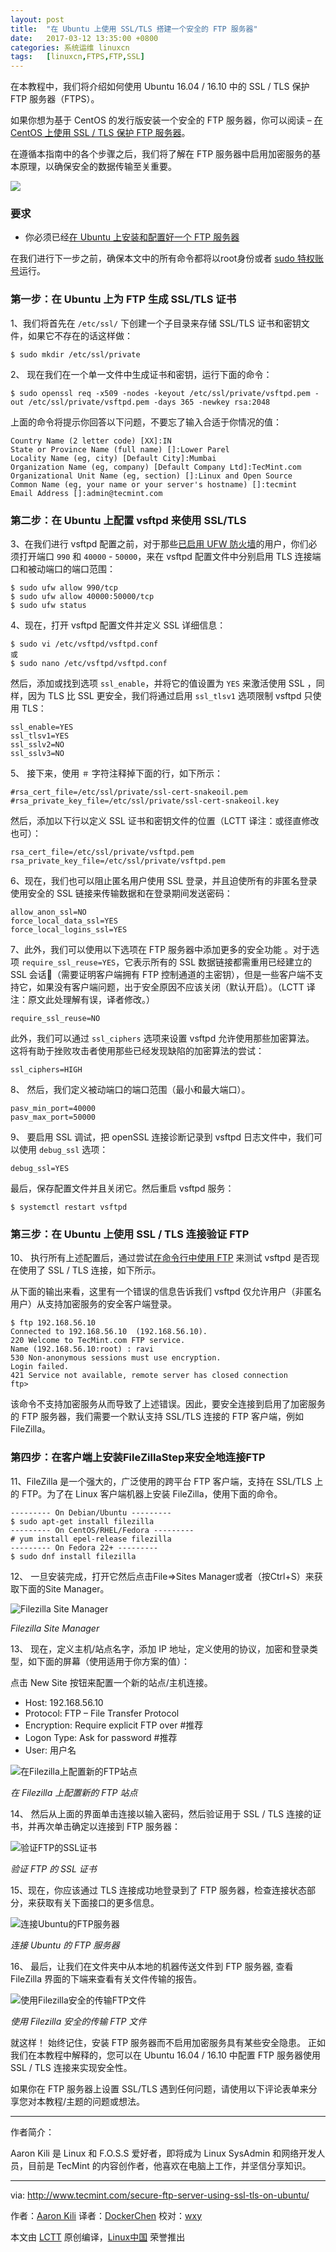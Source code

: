 ```yaml
---
layout: post
title:	"在 Ubuntu 上使用 SSL/TLS 搭建一个安全的 FTP 服务器"
date:	2017-03-12 13:35:00 +0800 
categories:	系统运维 linuxcn 
tags:	[linuxcn,FTPS,FTP,SSL]
---
```



在本教程中，我们将介绍如何使用 Ubuntu 16.04 / 16.10 中的 SSL / TLS 保护 FTP 服务器（FTPS）。


如果你想为基于 CentOS 的发行版安装一个安全的 FTP 服务器，你可以阅读 – [在 CentOS 上使用 SSL / TLS 保护 FTP 服务器](http://www.tecmint.com/axel-commandline-download-accelerator-for-linux/)。


在遵循本指南中的各个步骤之后，我们将了解在 FTP 服务器中启用加密服务的基本原理，以确保安全的数据传输至关重要。


![](/Asserts/Images/album/201703/12/104507p0fbu1w81fmed8io.jpg)


### 要求


* 你必须已经[在 Ubuntu 上安装和配置好一个 FTP 服务器](http://www.tecmint.com/install-ftp-server-in-ubuntu/)


在我们进行下一步之前，确保本文中的所有命令都将以root身份或者 [sudo 特权账号](http://www.tecmint.com/sudoers-configurations-for-setting-sudo-in-linux/)运行。


### 第一步：在 Ubuntu 上为 FTP 生成 SSL/TLS 证书


1、我们将首先在 `/etc/ssl/` 下创建一个子目录来存储 SSL/TLS 证书和密钥文件，如果它不存在的话这样做：



```
$ sudo mkdir /etc/ssl/private

```

2、 现在我们在一个单一文件中生成证书和密钥，运行下面的命令：



```
$ sudo openssl req -x509 -nodes -keyout /etc/ssl/private/vsftpd.pem -out /etc/ssl/private/vsftpd.pem -days 365 -newkey rsa:2048

```

上面的命令将提示你回答以下问题，不要忘了输入合适于你情况的值：



```
Country Name (2 letter code) [XX]:IN
State or Province Name (full name) []:Lower Parel
Locality Name (eg, city) [Default City]:Mumbai
Organization Name (eg, company) [Default Company Ltd]:TecMint.com
Organizational Unit Name (eg, section) []:Linux and Open Source
Common Name (eg, your name or your server's hostname) []:tecmint
Email Address []:admin@tecmint.com

```

### 第二步：在 Ubuntu 上配置 vsftpd 来使用 SSL/TLS


3、在我们进行 vsftpd 配置之前，对于那些[已启用 UFW 防火墙](/article-8087-1.html)的用户，你们必须打开端口 `990` 和 `40000` - `50000`，来在 vsftpd 配置文件中分别启用 TLS 连接端口和被动端口的端口范围：



```
$ sudo ufw allow 990/tcp
$ sudo ufw allow 40000:50000/tcp
$ sudo ufw status

```

4、现在，打开 vsftpd 配置文件并定义 SSL 详细信息：



```
$ sudo vi /etc/vsftpd/vsftpd.conf
或
$ sudo nano /etc/vsftpd/vsftpd.conf

```

然后，添加或找到选项 `ssl_enable`，并将它的值设置为 `YES` 来激活使用 SSL ，同样，因为 TLS 比 SSL 更安全，我们将通过启用 `ssl_tlsv1` 选项限制 vsftpd 只使用 TLS：



```
ssl_enable=YES
ssl_tlsv1=YES
ssl_sslv2=NO
ssl_sslv3=NO

```

5、 接下来，使用 `＃` 字符注释掉下面的行，如下所示：



```
#rsa_cert_file=/etc/ssl/private/ssl-cert-snakeoil.pem
#rsa_private_key_file=/etc/ssl/private/ssl-cert-snakeoil.key

```

然后，添加以下行以定义 SSL 证书和密钥文件的位置（LCTT 译注：或径直修改也可）：



```
rsa_cert_file=/etc/ssl/private/vsftpd.pem
rsa_private_key_file=/etc/ssl/private/vsftpd.pem

```

6、现在，我们也可以阻止匿名用户使用 SSL 登录，并且迫使所有的非匿名登录使用安全的 SSL 链接来传输数据和在登录期间发送密码：



```
allow_anon_ssl=NO
force_local_data_ssl=YES
force_local_logins_ssl=YES

```

7、此外，我们可以使用以下选项在 FTP 服务器中添加更多的安全功能 。对于选项 `require_ssl_reuse=YES`，它表示所有的 SSL 数据链接都需重用已经建立的 SSL 会话（需要证明客户端拥有 FTP 控制通道的主密钥），但是一些客户端不支持它，如果没有客户端问题，出于安全原因不应该关闭（默认开启）。（LCTT 译注：原文此处理解有误，译者修改。）



```
require_ssl_reuse=NO

```

此外，我们可以通过 `ssl_ciphers` 选项来设置 vsftpd 允许使用那些加密算法。 这将有助于挫败攻击者使用那些已经发现缺陷的加密算法的尝试：



```
ssl_ciphers=HIGH

```

8、 然后，我们定义被动端口的端口范围（最小和最大端口）。



```
pasv_min_port=40000
pasv_max_port=50000

```

9、 要启用 SSL 调试，把 openSSL 连接诊断记录到 vsftpd 日志文件中，我们可以使用 `debug_ssl` 选项：



```
debug_ssl=YES

```

最后，保存配置文件并且关闭它。然后重启 vsftpd 服务：



```
$ systemctl restart vsftpd

```

### 第三步：在 Ubuntu 上使用 SSL / TLS 连接验证 FTP


10、 执行所有上述配置后，通过尝试[在命令行中使用 FTP](http://www.tecmint.com/sftp-command-examples/) 来测试 vsftpd 是否现在使用了 SSL / TLS 连接，如下所示。


从下面的输出来看，这里有一个错误的信息告诉我们 vsftpd 仅允许用户（非匿名用户）从支持加密服务的安全客户端登录。



```
$ ftp 192.168.56.10
Connected to 192.168.56.10  (192.168.56.10).
220 Welcome to TecMint.com FTP service.
Name (192.168.56.10:root) : ravi
530 Non-anonymous sessions must use encryption.
Login failed.
421 Service not available, remote server has closed connection
ftp>

```

该命令不支持加密服务从而导致了上述错误。因此，要安全连接到启用了加密服务的 FTP 服务器，我们需要一个默认支持 SSL/TLS 连接的 FTP 客户端，例如 FileZilla。


### 第四步：在客户端上安装FileZillaStep来安全地连接FTP


11、FileZilla 是一个强大的，广泛使用的跨平台 FTP 客户端，支持在 SSL/TLS 上的 FTP。为了在 Linux 客户端机器上安装 FileZilla，使用下面的命令。



```
--------- On Debian/Ubuntu ---------
$ sudo apt-get install filezilla   
--------- On CentOS/RHEL/Fedora --------- 
# yum install epel-release filezilla
--------- On Fedora 22+ --------- 
$ sudo dnf install filezilla

```

12、 一旦安装完成，打开它然后点击File=>Sites Manager或者（按Ctrl+S）来获取下面的Site Manager。


![Filezilla Site Manager](/Asserts/Images/album/201703/12/104520xyzixqhlnzit3jyi.png)


*Filezilla Site Manager*


13、 现在，定义主机/站点名字，添加 IP 地址，定义使用的协议，加密和登录类型，如下面的屏幕（使用适用于你方案的值）：


点击 New Site 按钮来配置一个新的站点/主机连接。


* Host: 192.168.56.10
* Protocol: FTP – File Transfer Protocol
* Encryption: Require explicit FTP over #推荐
* Logon Type: Ask for password #推荐
* User: 用户名


![在Filezilla上配置新的FTP站点](/Asserts/Images/album/201703/12/104521l0qnn2c9envfnvsn.png)


*在 Filezilla 上配置新的 FTP 站点*


14、 然后从上面的界面单击连接以输入密码，然后验证用于 SSL / TLS 连接的证书，并再次单击确定以连接到 FTP 服务器：


![验证FTP的SSL证书](/Asserts/Images/album/201703/12/104522vpereboblhcloh0o.png)


*验证 FTP 的 SSL 证书*


15、现在，你应该通过 TLS 连接成功地登录到了 FTP 服务器，检查连接状态部分，来获取有关下面接口的更多信息。


![连接Ubuntu的FTP服务器](/Asserts/Images/album/201703/12/104523p4vercn6rv6lrbj7.png)


*连接 Ubuntu 的 FTP 服务器*


16、 最后，让我们在文件夹中从本地的机器传送文件到 FTP 服务器, 查看 FileZilla 界面的下端来查看有关文件传输的报告。


![使用Filezilla安全的传输FTP文件](/Asserts/Images/album/201703/12/104524blnz0orr55on1la2.png)


*使用 Filezilla 安全的传输 FTP 文件*


就这样！ 始终记住，安装 FTP 服务器而不启用加密服务具有某些安全隐患。 正如我们在本教程中解释的，您可以在 Ubuntu 16.04 / 16.10 中配置 FTP 服务器使用 SSL / TLS 连接来实现安全性。


如果你在 FTP 服务器上设置 SSL/TLS 遇到任何问题，请使用以下评论表单来分享您对本教程/主题的问题或想法。




---


作者简介：


Aaron Kili 是 Linux 和 F.O.S.S 爱好者，即将成为 Linux SysAdmin 和网络开发人员，目前是 TecMint 的内容创作者，他喜欢在电脑上工作，并坚信分享知识。




---


via: <http://www.tecmint.com/secure-ftp-server-using-ssl-tls-on-ubuntu/>


作者：[Aaron Kili](http://www.tecmint.com/author/aaronkili/) 译者：[DockerChen](https://github.com/DockerChen) 校对：[wxy](https://github.com/wxy)


本文由 [LCTT](https://github.com/LCTT/TranslateProject) 原创编译，[Linux中国](https://linux.cn/) 荣誉推出
